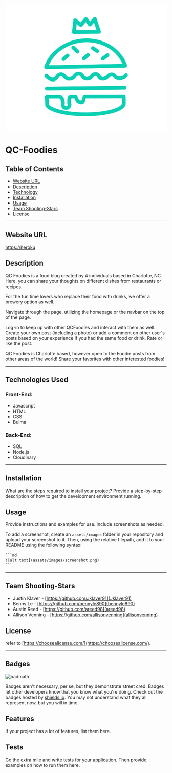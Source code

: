 ![QC-Foodies Logo](./assets/images/Untitled_Artwork%204.png) 

# **QC-Foodies**

## **Table of Contents** 

- [Website URL](#websiteURL)
- [Description](#description)
- [Technology](#technology)
- [Installation](#installation)
- [Usage](#usage)
- [Team Shooting-Stars](#team-shooting-stars)
- [License](#license)

---

## **Website URL**

[https://heroku](https://qc-foodies.herokuapp.com/)

## **Description**

QC Foodies is a food blog created by 4 individuals based in Charlotte, NC. Here, you can share your thoughts on different dishes from restaurants or recipes.

For the fun time lovers who replace their food with drinks, we offer a brewery option as well. 

Navigate through the page, utilizing the homepage or the navbar on the top of the page. 

Log-in to keep up with other QCFoodies and interact with them as well. Create your own post (including a photo) or add a comment on other user's posts based on your experience if you had the same food or drink. Rate or like the post. 

QC Foodies is Charlotte based, however open to the Foodie posts from other areas of the world! Share your favorites with other interested foodies! 

---

## **Technologies Used**
### Front-End:
- Javascript
- HTML
- CSS
- Bulma

### Back-End:
- SQL
- Node.js
- Cloudinary

---

## **Installation**

What are the steps required to install your project? Provide a step-by-step description of how to get the development environment running.

## **Usage**

Provide instructions and examples for use. Include screenshots as needed.

To add a screenshot, create an `assets/images` folder in your repository and upload your screenshot to it. Then, using the relative filepath, add it to your README using the following syntax:

    ```md
    ![alt text](assets/images/screenshot.png)
    ```

---

## **Team Shooting-Stars**

- Justin Klaver - [https://github.com/Jklaver91](Jklaver91)
- Benny Le - [https://github.com/bennyle890](bennyle890)
- Austin Reed - [https://github.com/areed98](areed98)
- Allison Venning - [https://github.com/allisonvenning](allisonvenning)

## **License**

refer to [https://choosealicense.com/](https://choosealicense.com/).

---

## **Badges**

![badmath](https://img.shields.io/github/languages/top/lernantino/badmath)

Badges aren't necessary, per se, but they demonstrate street cred. Badges let other developers know that you know what you're doing. Check out the badges hosted by [shields.io](https://shields.io/). You may not understand what they all represent now, but you will in time.

## **Features**

If your project has a lot of features, list them here.


## **Tests**

Go the extra mile and write tests for your application. Then provide examples on how to run them here.